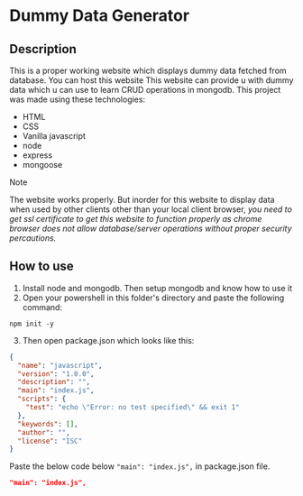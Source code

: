 # Dummy Data Generator

## Description
This is a proper working website which displays dummy data fetched from database. You can host this website This website can provide u with dummy data which u can use to learn CRUD operations in mongodb. This project was made using these technologies:
* HTML
* CSS
* Vanilla javascript
* node
* express
* mongoose

> [!NOTE]  
> The website works properly. But inorder for this website to display data when used by other clients other than your local client browser, _*you need to get ssl certificate to get this website to function properly as chrome browser does not allow database/server operations without proper security percautions.*_

## How to use
1. Install node and mongodb. Then setup mongodb and know how to use it
2. Open your powershell in this folder's directory and paste the following command:
```
npm init -y
```
3. Then open package.json which looks like this:
```json
{
  "name": "javascript",
  "version": "1.0.0",
  "description": "",
  "main": "index.js",
  "scripts": {
    "test": "echo \"Error: no test specified\" && exit 1"
  },
  "keywords": [],
  "author": "",
  "license": "ISC"
}
```
Paste the below code below `"main": "index.js",` in package.json file.
```json
"main": "index.js",
```
  
